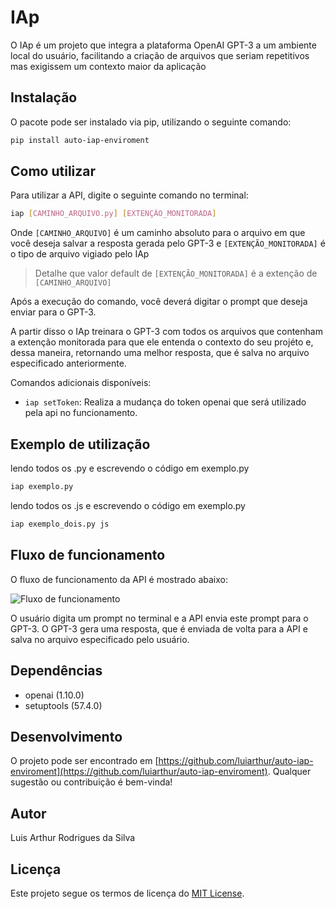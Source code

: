 # IAp

O IAp é um projeto que integra a plataforma OpenAI GPT-3 a um ambiente local do usuário, facilitando a criação de arquivos que seriam repetitivos mas exigissem um contexto maior da aplicação

## Instalação

O pacote pode ser instalado via pip, utilizando o seguinte comando:
```bash
pip install auto-iap-enviroment
```

## Como utilizar

Para utilizar a API, digite o seguinte comando no terminal:
```bash
iap [CAMINHO_ARQUIVO.py] [EXTENÇÃO_MONITORADA]
```
Onde `[CAMINHO_ARQUIVO]` é um caminho absoluto para o arquivo em que você deseja salvar a resposta gerada pelo GPT-3 e `[EXTENÇÃO_MONITORADA]` é o tipo de arquivo vigiado pelo IAp

> Detalhe que  valor default de `[EXTENÇÃO_MONITORADA]` é a extenção de `[CAMINHO_ARQUIVO]`

Após a execução do comando, você deverá digitar o prompt que deseja enviar para o GPT-3.

A partir disso o IAp treinara o GPT-3 com todos os arquivos que contenham a extenção monitorada para que ele entenda o contexto do seu projéto e, dessa maneira, retornando uma melhor resposta, que é salva no arquivo especificado anteriormente.

Comandos adicionais disponíveis:

- `iap setToken`:  Realiza a mudança do token openai que será utilizado pela api no funcionamento.

## Exemplo de utilização

lendo todos os .py e escrevendo o código em exemplo.py

```bash
iap exemplo.py 
```

lendo todos os .js e escrevendo o código em exemplo.py

```bash
iap exemplo_dois.py js
```

## Fluxo de funcionamento

O fluxo de funcionamento da API é mostrado abaixo:

![Fluxo de funcionamento](https://i.imgur.com/5a51cIu.png)

O usuário digita um prompt no terminal e a API envia este prompt para o GPT-3. O GPT-3 gera uma resposta, que é enviada de volta para a API e salva no arquivo especificado pelo usuário.

## Dependências

- openai (1.10.0)
- setuptools (57.4.0)

## Desenvolvimento

O projeto pode ser encontrado em [https://github.com/luiarthur/auto-iap-enviroment](https://github.com/luiarthur/auto-iap-enviroment). Qualquer sugestão ou contribuição é bem-vinda! 

## Autor

Luis Arthur Rodrigues da Silva

## Licença

Este projeto segue os termos de licença do [MIT License](https://opensource.org/licenses/MIT).